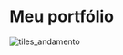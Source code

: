 # Meu portfólio
![tiles_andamento](https://user-images.githubusercontent.com/79280706/133353112-ebfb76ab-3211-413c-bafc-4c350a7f7e2f.png)
